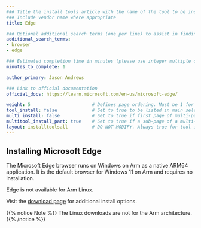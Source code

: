 ```yaml
---
### Title the install tools article with the name of the tool to be installed
### Include vendor name where appropriate
title: Edge

### Optional additional search terms (one per line) to assist in finding the article
additional_search_terms:
- browser
- edge

### Estimated completion time in minutes (please use integer multiple of 5)
minutes_to_complete: 1

author_primary: Jason Andrews

### Link to official documentation
official_docs: https://learn.microsoft.com/en-us/microsoft-edge/

weight: 5                       # Defines page ordering. Must be 1 for first (or only) page.
tool_install: false             # Set to true to be listed in main selection page, else false
multi_install: false            # Set to true if first page of multi-page article, else false
multitool_install_part: true    # Set to true if a sub-page of a multi-page article, else false
layout: installtoolsall         # DO NOT MODIFY. Always true for tool install articles
---
```


## Installing Microsoft Edge

The Microsoft Edge browser runs on Windows on Arm as a native ARM64 application. It is the default browser for Windows 11 on Arm and requires no installation.

Edge is not available for Arm Linux.

Visit the [download page](https://www.microsoft.com/en-us/edge/download) for additional install options. 

{{% notice Note %}}
The Linux downloads are not for the Arm architecture.
{{% /notice %}}




